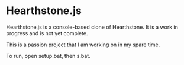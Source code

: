 # Hearthstone.js

Hearthstone.js is a console-based clone of Hearthstone. It is a work in progress and is not yet complete.

This is a passion project that I am working on in my spare time.

To run, open setup.bat, then s.bat.